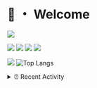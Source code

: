 # 👋 ・ Welcome
![](https://komarev.com/ghpvc/?username=Lorenzo0111)

![](https://img.shields.io/badge/Java-ED8B00?style=for-the-badge&logo=java&logoColor=white)
![](https://img.shields.io/badge/JavaScript-323330?style=for-the-badge&logo=javascript&logoColor=F7DF1E)
![](https://img.shields.io/badge/Node.js-339933?style=for-the-badge&logo=nodedotjs&logoColor=white)
![](https://img.shields.io/badge/React-20232A?style=for-the-badge&logo=react&logoColor=61DAFB)

[![](https://github-readme-stats.vercel.app/api?username=Lorenzo0111&show_icons=true&count_private=true)](https://github.com/Lorenzo0111)
![Top Langs](https://github-readme-stats.vercel.app/api/top-langs/?username=Lorenzo0111&layout=compact)

<details>
<summary>⏰ Recent Activity</summary>

<!--RECENT_ACTIVITY:start-->
1. ![comment] **Commented:** [ZombieStriker/QualityArmoryVehicles2#24](https://github.com/ZombieStriker/QualityArmoryVehicles2/issues/24#issuecomment-917627123)
2. ![comment] **Commented:** [ZombieStriker/QualityArmory#152](https://github.com/ZombieStriker/QualityArmory/issues/152#issuecomment-917620675)
3. ![comment] **Commented:** [ZombieStriker/QualityArmory#152](https://github.com/ZombieStriker/QualityArmory/issues/152#issuecomment-917617828)
4. ![release] Released [v2.0.0 - 1.17 support](https://github.com/ZombieStriker/QualityArmory/releases/tag/2.0.0) in [ZombieStriker/QualityArmory](https://github.com/ZombieStriker/QualityArmory)
5. ![comment] **Commented:** [ZombieStriker/QualityArmory#137](https://github.com/ZombieStriker/QualityArmory/issues/137#issuecomment-917423064)
6. ![issueClosed] **Issue closed:** [ZombieStriker/QualityArmory#111](https://github.com/ZombieStriker/QualityArmory/issues/111)
7. ![issueClosed] **Issue closed:** [ZombieStriker/QualityArmory#81](https://github.com/ZombieStriker/QualityArmory/issues/81)
8. ![issueClosed] **Issue closed:** [ZombieStriker/QualityArmory#90](https://github.com/ZombieStriker/QualityArmory/issues/90)
9. ![issueClosed] **Issue closed:** [ZombieStriker/QualityArmory#76](https://github.com/ZombieStriker/QualityArmory/issues/76)
10. ![issueClosed] **Issue closed:** [ZombieStriker/QualityArmory#46](https://github.com/ZombieStriker/QualityArmory/issues/46)
<!--RECENT_ACTIVITY:end-->


<!--RECENT_ACTIVITY:last_update-->
Last Updated: Monday, September 13th, 2021, 12:39:19 AM
<!--RECENT_ACTIVITY:last_update_end-->
</details>

[issueOpened]: https://cdn.jsdelivr.net/gh/Readme-Workflows/Readme-Icons@main/icons/octicons/IssueOpenedOld.svg
[issueClosed]: https://cdn.jsdelivr.net/gh/Readme-Workflows/Readme-Icons@main/icons/octicons/IssueClosedOld.svg

[prOpened]: https://cdn.jsdelivr.net/gh/Readme-Workflows/Readme-Icons@main/icons/octicons/PullRequestOpened.svg
[prClosed]: https://cdn.jsdelivr.net/gh/Readme-Workflows/Readme-Icons@main/icons/octicons/PullRequestClosed.svg
[prMerged]: https://cdn.jsdelivr.net/gh/Readme-Workflows/Readme-Icons@main/icons/octicons/PullRequestMerged.svg

[comment]: https://cdn.jsdelivr.net/gh/Readme-Workflows/Readme-Icons@main/icons/octicons/Comment.svg

[changesRequested]: https://cdn.jsdelivr.net/gh/Readme-Workflows/Readme-Icons@main/icons/octicons/RequestedChanges.svg
[approved]: https://cdn.jsdelivr.net/gh/Readme-Workflows/Readme-Icons@main/icons/octicons/ApprovedChanges.svg

[repoCreated]: https://cdn.jsdelivr.net/gh/Readme-Workflows/Readme-Icons@main/icons/octicons/Repository.svg
[release]: https://cdn.jsdelivr.net/gh/Readme-Workflows/Readme-Icons@main/icons/octicons/Release.svg
[star]: https://cdn.jsdelivr.net/gh/Readme-Workflows/Readme-Icons@main/icons/octicons/StarredRepository.svg
[wiki]: https://cdn.jsdelivr.net/gh/Readme-Workflows/Readme-Icons@main/icons/octicons/Wiki.svg
[fork]: https://cdn.jsdelivr.net/gh/Readme-Workflows/Readme-Icons@main/icons/octicons/ForkedRepository.svg
[people]: https://cdn.jsdelivr.net/gh/Readme-Workflows/Readme-Icons@main/icons/octicons/People.svg
